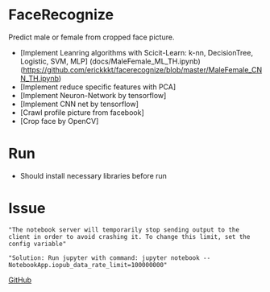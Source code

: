 
# FaceRecognize
Predict male or female from cropped face picture.
  - [Implement Leanring algorithms with Scicit-Learn: k-nn, DecisionTree, Logistic, SVM, MLP] (docs/MaleFemale_ML_TH.ipynb) (https://github.com/erickkkt/facerecognize/blob/master/MaleFemale_CNN_TH.ipynb)
  - [Implement reduce specific features with PCA]
  - [Implement Neuron-Network by tensorflow]
  - [Implement CNN net by tensorflow]
  - [Crawl profile picture from facebook]
  - [Crop face by OpenCV]

# Run
  - Should install necessary libraries before run

# Issue
    "The notebook server will temporarily stop sending output to the client in order to avoid crashing it. To change this limit, set the config variable"
    
    "Solution: Run jupyter with command: jupyter notebook --NotebookApp.iopub_data_rate_limit=100000000"
[GitHub](http://github.com)
